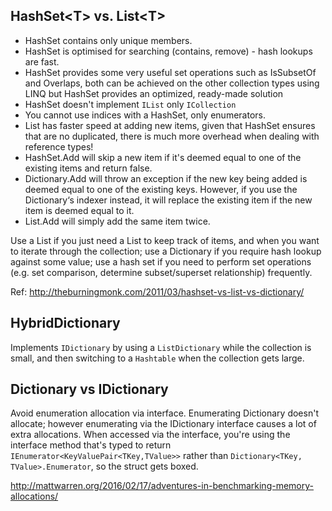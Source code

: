 ## HashSet\<T\> vs. List\<T\>
- HashSet contains only unique members.
- HashSet is optimised for searching (contains, remove) - hash lookups are fast.
- HashSet provides some very useful set operations such as IsSubsetOf and Overlaps, both can be achieved on the other collection types using LINQ but HashSet provides an optimized, ready-made solution
- HashSet doesn't implement `IList` only `ICollection`
- You cannot use indices with a HashSet, only enumerators.
- List has faster speed at adding new items, given that HashSet ensures that are no duplicated, there is much more overhead when dealing with reference types!
- HashSet.Add will skip a new item if it's deemed equal to one of the existing items and return false.
- Dictionary.Add will throw an exception if the new key being added is deemed equal to one of the existing keys. However, if you use the Dictionary‘s indexer instead, it will replace the existing item if the new item is deemed equal to it.
- List.Add will simply add the same item twice.

Use a List if you just need a List to keep track of items, and when you want to iterate through the collection; use a Dictionary if you require hash lookup against some value; use a hash set if you need to perform set operations (e.g. set comparison, determine subset/superset relationship) frequently.

Ref: http://theburningmonk.com/2011/03/hashset-vs-list-vs-dictionary/

## HybridDictionary

Implements `IDictionary` by using a `ListDictionary` while the collection is small, and then switching to a `Hashtable` when the collection gets large.

## Dictionary vs IDictionary 
Avoid enumeration allocation via interface. Enumerating Dictionary doesn't allocate; however enumerating via the IDictionary interface causes a lot of extra allocations. When accessed via the interface, you're using the interface method that's typed to return `IEnumerator<KeyValuePair<TKey,TValue>>` rather than `Dictionary<TKey, TValue>.Enumerator`, so the struct gets boxed.

http://mattwarren.org/2016/02/17/adventures-in-benchmarking-memory-allocations/

